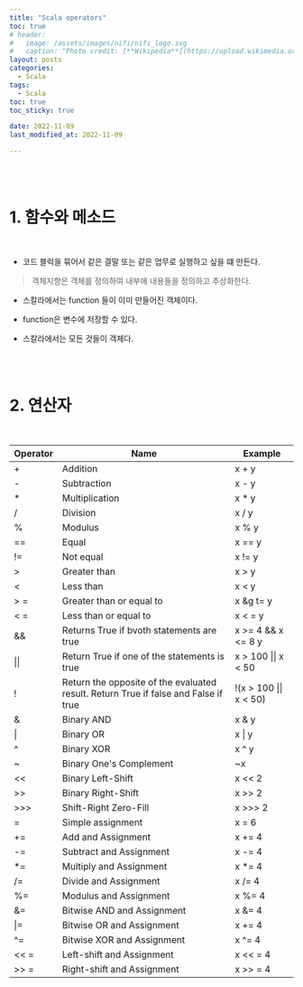 ```yaml
---
title: "Scala operators"
toc: true
# header:
#   image: /assets/images/nifi/nifi_logo.svg
#   caption: "Photo credit: [**Wikipedia**](https://upload.wikimedia.org/wikipedia/commons/f/ff/Apache-nifi-logo.svg)"
layout: posts
categories:
  - Scala
tags:
  - Scala
toc: true
toc_sticky: true

date: 2022-11-09
last_modified_at: 2022-11-09

---
```


<br><br>

# 1. 함수와 메소드

<br>

* 코드 블럭을 묶어서 같은 결말 또는 같은 업무로 실행하고 싶을 떄 만든다.
> 객체지향은 객체를 정의하여 내부에 내용들을 정의하고 추상화한다.

* 스칼라에서는 function 들이 이미 만들어진 객체이다.

* function은 변수에 저장할 수 있다.

* 스칼라에서는 모든 것들이 객체다.

<br><br>

# 2. 연산자

<br>

<table>
  <thead>
    <tr>
      <th colspan=1>Operator</th>
      <th colspan=1>Name</th>
      <th colspan=1>Example</th>
    </tr>
  </thead>
  <tbody>
    <tr>
      <td>+</td>
      <td>Addition</td>
      <td>x + y</td>
    </tr>
    <tr>
      <td>-</td>
      <td>Subtraction</td>
      <td>x - y</td>
    </tr>
    <tr>
      <td>*</td>
      <td>Multiplication</td>
      <td>x * y</td>
    </tr>
    <tr>
      <td>/</td>
      <td>Division</td>
      <td>x / y</td>
    </tr>
    <tr>
      <td>%</td>
      <td>Modulus</td>
      <td>x % y</td>
    </tr>
    <tr>
      <td>==</td>
      <td>Equal</td>
      <td>x == y</td>
    </tr>
    <tr>
      <td>!=</td>
      <td>Not equal</td>
      <td>x != y</td>
    </tr>
    <tr>
      <td>&gt</td>
      <td>Greater than</td>
      <td>x &gt y</td>
    </tr>
    <tr>
      <td> &lt </td>
      <td>Less than</td>
      <td>x &lt y</td>
    </tr>
    <tr>
      <td>&gt =</td>
      <td>Greater than or equal to</td>
      <td>x &g t= y</td>
    </tr>
    <tr>
      <td>&lt =</td>
      <td>Less than or equal to</td>
      <td>x &lt = y</td>
    </tr>
    <tr>
      <td>&&</td>
      <td>Returns True if bvoth statements are true</td>
      <td>x &gt= 4 && x &lt= 8 y</td>
    </tr>
    <tr>
      <td>||</td>
      <td>Return True if one of the statements is true</td>
      <td>x &gt 100 || x &lt 50</td>
    </tr>
    <tr>
      <td>!</td>
      <td>Return the opposite of the evaluated result. Return True if false and False if true</td>
      <td>!(x &gt 100 || x &lt 50)</td>
    </tr>
    <tr>
      <td>&</td>
      <td>Binary AND</td>
      <td>x & y</td>
    </tr>
    <tr>
      <td>|</td>
      <td>Binary OR</td>
      <td>x | y</td>
    </tr>
    <tr>
      <td>^</td>
      <td>Binary XOR</td>
      <td>x ^ y</td>
    </tr>
    <tr>
      <td>~</td>
      <td>Binary One's Complement</td>
      <td>~x</td>
    </tr>
    <tr>
      <td>&lt&lt</td>
      <td>Binary Left-Shift</td>
      <td>x &lt&lt 2</td>
    </tr>
    <tr>
      <td>&gt&gt</td>
      <td>Binary Right-Shift</td>
      <td>x &gt&gt 2</td>
    </tr>
    <tr>
      <td>&gt&gt&gt</td>
      <td>Shift-Right Zero-Fill</td>
      <td>x &gt&gt&gt 2</td>
    </tr>
    <tr>
      <td>=</td>
      <td>Simple assignment</td>
      <td>x = 6</td>
    </tr>
    <tr>
      <td>+=</td>
      <td>Add and Assignment</td>
      <td>x += 4</td>
    </tr>
    <tr>
      <td>-=</td>
      <td>Subtract and Assignment</td>
      <td>x -= 4</td>
    </tr>
    <tr>
      <td>*=</td>
      <td>Multiply and Assignment</td>
      <td>x *= 4</td>
    </tr>
    <tr>
      <td>/=</td>
      <td>Divide and Assignment</td>
      <td>x /= 4</td>
    </tr>
    <tr>
      <td>%=</td>
      <td>Modulus and Assignment</td>
      <td>x %= 4</td>
    </tr>
    <tr>
      <td>&=</td>
      <td>Bitwise AND and Assignment</td>
      <td>x &= 4</td>
    </tr>
    <tr>
      <td>|=</td>
      <td>Bitwise OR and Assignment</td>
      <td>x += 4</td>
    </tr>
    <tr>
      <td>^=</td>
      <td>Bitwise XOR and Assignment</td>
      <td>x ^= 4</td>
    </tr>
    <tr>
      <td>&lt&lt =</td>
      <td>Left-shift and Assignment</td>
      <td>x &lt&lt = 4</td>
    </tr>
    <tr>
      <td>&gt&gt =</td>
      <td>Right-shift and Assignment</td>
      <td>x &gt&gt = 4</td>
    </tr>
  </tbody>
</table>


<br><br>